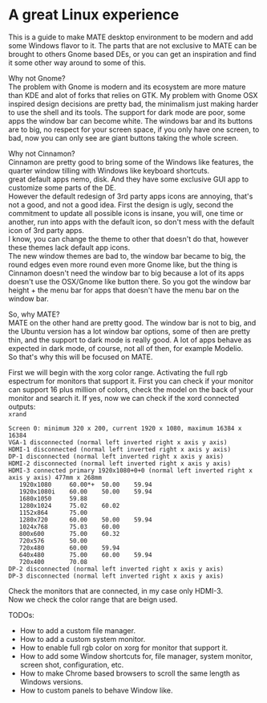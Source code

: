 # A great Linux experience

This is a guide to make MATE desktop environment to be modern and add some Windows flavor to it. The parts that are not exclusive to MATE can be brought to others Gnome based DEs, or you can get an inspiration and find it some other way around to some of this.

Why not Gnome?  
The problem with Gnome is modern and its ecosystem are more mature than KDE and alot of forks that relies on GTK. My problem with Gnome OSX inspired design decisions are pretty bad, the minimalism just making harder to use the shell and its tools. The support for dark mode are poor, some apps the window bar can become white.
The windows bar and its buttons are to big, no respect for your screen space, if you only have one screen, to bad, now you can only see are giant buttons taking the whole screen.

Why not Cinnamon?  
Cinnamon are pretty good to bring some of the Windows like features, the quarter window tilling with Windows like keyboard shortcuts.  
great default apps nemo, disk. And they have some exclusive GUI app to customize some parts of the DE.  
However the default redesign of 3rd party apps icons are annoying, that's not a good, and not a good idea. First the design is ugly, second the commitment to update all possible icons is insane, you will, one time or another, run into apps with the default icon, so don't mess with the default icon of 3rd party apps.  
I know, you can change the theme to other that doesn't do that, however these themes lack default app icons.  
The new window themes are bad to, the window bar became to big, the round edges even more round even more Gnome like, but the thing is Cinnamon doesn't need the window bar to big because a lot of its apps doesn't use the OSX/Gnome like button there. So you got the window bar height + the menu bar for apps that doesn't have the menu bar on the window bar.  

So, why MATE?  
MATE on the other hand are pretty good. The window bar is not to big, and the Ubuntu version has a lot window bar options, some of then are pretty thin, and the support to dark mode is really good. A lot of apps behave as expected in dark mode, of course, not all of then, for example Modelio.  
So that's why this will be focused on MATE.  

First we will begin with the xorg color range. Activating the full rgb espectrum for monitors that support it. First you can check if your monitor can support 16 plus million of colors, check the model on the back of your monitor and search it.
If yes, now we can check if the xord connected outputs:  
`xrand`  
```
Screen 0: minimum 320 x 200, current 1920 x 1080, maximum 16384 x 16384
VGA-1 disconnected (normal left inverted right x axis y axis)
HDMI-1 disconnected (normal left inverted right x axis y axis)
DP-1 disconnected (normal left inverted right x axis y axis)
HDMI-2 disconnected (normal left inverted right x axis y axis)
HDMI-3 connected primary 1920x1080+0+0 (normal left inverted right x axis y axis) 477mm x 268mm
   1920x1080     60.00*+  50.00    59.94  
   1920x1080i    60.00    50.00    59.94  
   1680x1050     59.88  
   1280x1024     75.02    60.02  
   1152x864      75.00  
   1280x720      60.00    50.00    59.94  
   1024x768      75.03    60.00  
   800x600       75.00    60.32  
   720x576       50.00  
   720x480       60.00    59.94  
   640x480       75.00    60.00    59.94  
   720x400       70.08  
DP-2 disconnected (normal left inverted right x axis y axis)
DP-3 disconnected (normal left inverted right x axis y axis)
```
Check the monitors that are connected, in my case only HDMI-3.  
Now we check the color range that are beign used.  

TODOs:  
* How to add a custom file manager.
* How to add a custom system monitor.
* How to enable full rgb color on xorg for monitor that support it.
* How to add some Window shortcuts for, file manager, system monitor, screen shot, configuration, etc.
* How to make Chrome based browsers to scroll the same length as Windows versions.
* How to custom panels to behave Window like.
